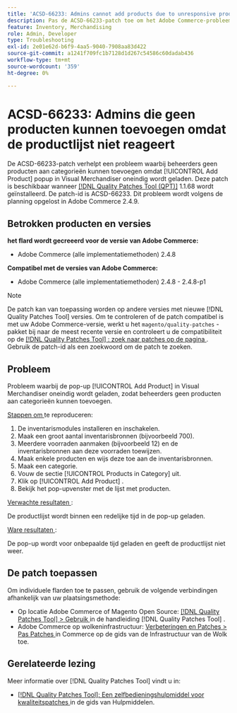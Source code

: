 ```yaml
---
title: 'ACSD-66233: Admins cannot add products due to unresponsive product list popup'
description: Pas de ACSD-66233-patch toe om het Adobe Commerce-probleem te verhelpen, waarbij beheerders geen producten aan categorieën kunnen toevoegen omdat [!UICONTROL Add Product] popup in Visual Merchandiser oneindig wordt geladen.
feature: Inventory, Merchandising
role: Admin, Developer
type: Troubleshooting
exl-id: 2e01e62d-b6f9-4aa5-9040-7908aa83d422
source-git-commit: a1241f709fc1b7128d1d267c54586c60dadab436
workflow-type: tm+mt
source-wordcount: '359'
ht-degree: 0%

---
```


# ACSD-66233: Admins die geen producten kunnen toevoegen omdat de productlijst niet reageert

De ACSD-66233-patch verhelpt een probleem waarbij beheerders geen producten aan categorieën kunnen toevoegen omdat [!UICONTROL Add Product] popup in Visual Merchandiser oneindig wordt geladen. Deze patch is beschikbaar wanneer [[!DNL Quality Patches Tool (QPT)]](/help/tools/quality-patches-tool/quality-patches-tool-to-self-serve-quality-patches.md) 1.1.68 wordt geïnstalleerd. De patch-id is ACSD-66233. Dit probleem wordt volgens de planning opgelost in Adobe Commerce 2.4.9.

## Betrokken producten en versies

**het flard wordt gecreeerd voor de versie van Adobe Commerce:**

* Adobe Commerce (alle implementatiemethoden) 2.4.8

**Compatibel met de versies van Adobe Commerce:**

* Adobe Commerce (alle implementatiemethoden) 2.4.8 - 2.4.8-p1

>[!NOTE]
>
>De patch kan van toepassing worden op andere versies met nieuwe [!DNL Quality Patches Tool] versies. Om te controleren of de patch compatibel is met uw Adobe Commerce-versie, werkt u het `magento/quality-patches` -pakket bij naar de meest recente versie en controleert u de compatibiliteit op de [[!DNL Quality Patches Tool] : zoek naar patches op de pagina ](https://experienceleague.adobe.com/tools/commerce-quality-patches/index.html?lang=nl-NL) . Gebruik de patch-id als een zoekwoord om de patch te zoeken.

## Probleem

Probleem waarbij de pop-up [!UICONTROL Add Product] in Visual Merchandiser oneindig wordt geladen, zodat beheerders geen producten aan categorieën kunnen toevoegen.

<u> Stappen om </u> te reproduceren:

1. De inventarismodules installeren en inschakelen.
1. Maak een groot aantal inventarisbronnen (bijvoorbeeld 700).
1. Meerdere voorraden aanmaken (bijvoorbeeld 12) en de inventarisbronnen aan deze voorraden toewijzen.
1. Maak enkele producten en wijs deze toe aan de inventarisbronnen.
1. Maak een categorie.
1. Vouw de sectie [!UICONTROL Products in Category] uit.
1. Klik op [!UICONTROL Add Product] .
1. Bekijk het pop-upvenster met de lijst met producten.

<u> Verwachte resultaten </u>:

De productlijst wordt binnen een redelijke tijd in de pop-up geladen.

<u> Ware resultaten </u>:

De pop-up wordt voor onbepaalde tijd geladen en geeft de productlijst niet weer.

## De patch toepassen

Om individuele flarden toe te passen, gebruik de volgende verbindingen afhankelijk van uw plaatsingsmethode:

* Op locatie Adobe Commerce of Magento Open Source: [[!DNL Quality Patches Tool] > Gebruik ](/help/tools/quality-patches-tool/usage.md) in de handleiding [!DNL Quality Patches Tool] .
* Adobe Commerce op wolkeninfrastructuur: [ Verbeteringen en Patches > Pas Patches ](https://experienceleague.adobe.com/docs/commerce-cloud-service/user-guide/develop/upgrade/apply-patches.html?lang=nl-NL) in Commerce op de gids van de Infrastructuur van de Wolk toe.

## Gerelateerde lezing

Meer informatie over [!DNL Quality Patches Tool] vindt u in:

* [[!DNL Quality Patches Tool]: Een zelfbedieningshulpmiddel voor kwaliteitspatches ](/help/tools/quality-patches-tool/quality-patches-tool-to-self-serve-quality-patches.md) in de gids van Hulpmiddelen.
